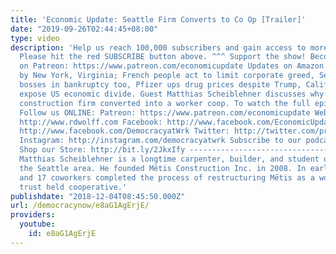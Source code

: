 ```yaml
---
title: 'Economic Update: Seattle Firm Converts to Co Op [Trailer]'
date: "2019-09-26T02:44:45+08:00"
type: video
description: 'Help us reach 100,000 subscribers and gain access to more studio time!
  Please hit the red SUBSCRIBE button above. ^^^ Support the show! Become an EU patron
  on Patreon: https://www.patreon.com/economicupdate Updates on Amazon subsidized
  by New York, Virginia; French people act to limit corporate greed, Sears favors
  bosses in bankruptcy too, Pfizer ups drug prices despite Trump, California fires
  expose US economic divide. Guest Matthias Scheiblehner discusses why his Seattle
  construction firm converted into a worker coop. To watch the full episode: https://www.youtube.com/watch?v=xvoC79wCtC8&t=820s
  Follow us ONLINE: Patreon: https://www.patreon.com/economicupdate Websites: http://www.democracyatwork.info/economicupdate
  http://www.rdwolff.com Facebook: http://www.facebook.com/EconomicUpdate http://www.facebook.com/RichardDWolff
  http://www.facebook.com/DemocracyatWrk Twitter: http://twitter.com/profwolff http://twitter.com/democracyatwrk
  Instagram: http://instagram.com/democracyatwrk Subscribe to our podcast: http://economicupdate.libsyn.com
  Shop our Store: http://bit.ly/2JkxIfy -------------------------------------------------------------------------------
  Matthias Scheiblehner is a longtime carpenter, builder, and student of history from
  the Seattle area. He founded Mētis Construction Inc. in 2008. In early 2016, he
  and 17 coworkers completed the process of restructuring Mētis as a worker controlled,
  trust held cooperative.'
publishdate: "2018-12-04T08:45:50.000Z"
url: /democracynow/e8aG1AgErjE/
providers:
  youtube:
    id: e8aG1AgErjE
---
```

